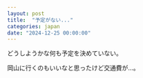 ```yaml
---
layout: post
title:  "予定がない..."
categories: japan
date: "2024-12-25 00:00:00"
---
```


どうしようかな何も予定を決めていない。

岡山に行くのもいいなと思ったけど交通費が...。

